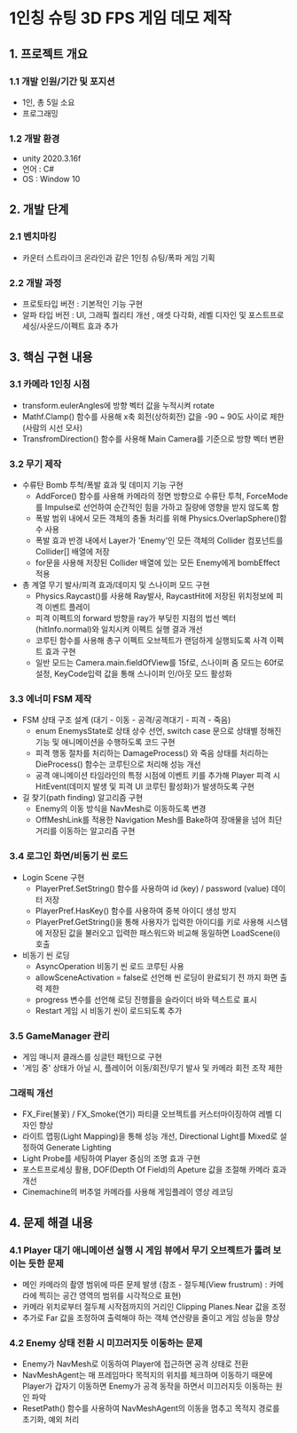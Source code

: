# 1인칭 슈팅 3D FPS 게임 데모 제작
## 1. 프로젝트 개요
### 1.1 개발 인원/기간 및 포지션
- 1인, 총 5일 소요
- 프로그래밍
### 1.2 개발 환경
- unity 2020.3.16f
- 언어 : C#
- OS : Window 10			
## 2. 개발 단계
### 2.1 벤치마킹
- 카운터 스트라이크 온라인과 같은 1인칭 슈팅/폭파 게임 기획 
### 2.2 개발 과정
 - 프로토타입 버전 : 기본적인 기능 구현
 - 알파 타입 버전 : UI, 그래픽 퀄리티 개선 , 애셋 다각화, 레벨 디자인 및 포스트프로세싱/사운드/이펙트 효과 추가
## 3. 핵심 구현 내용 
### 3.1 카메라 1인칭 시점
- transform.eulerAngles에 방향 벡터 값을 누적시켜 rotate
- Mathf.Clamp() 함수를 사용해 x축 회전(상하회전) 값을 -90 ~ 90도 사이로 제한(사람의 시선 모사)
- TransfromDirection() 함수를 사용해 Main Camera를 기준으로 방향 벡터 변환
### 3.2 무기 제작
- 수류탄 Bomb 투척/폭발 효과 및 데미지 기능 구현
	+ AddForce() 함수를 사용해 카메라의 정면 방향으로 수류탄 투척, ForceMode를 Impulse로 선언하여 순간적인 힘을 가하고 질량에 영향을 받지 않도록 함
	+ 폭발 범위 내에서 모든 객체의 충돌 처리를 위해 Physics.OverlapSphere()함수 사용
	+ 폭발 효과 반경 내에서 Layer가 'Enemy'인 모든 객체의 Collider 컴포넌트를 Collider[] 배열에 저장
	+ for문을 사용해 저장된 Collider 배열에 있는 모든 Enemy에게 bombEffect 적용
- 총 계열 무기 발사/피격 효과/데미지 및 스나이퍼 모드 구현
	+ Physics.Raycast()를 사용해 Ray발사, RaycastHit에 저장된 위치정보에 피격 이벤트 플레이
	+ 피격 이펙트의 forward 방향을 ray가 부딪힌 지점의 법선 벡터(hitInfo.normal)와 일치시켜 이펙트 실행 결과 개선 
	+ 코루틴 함수를 사용해 총구 이펙트 오브젝트가 랜덤하게 실행되도록 사격 이펙트 효과 구현 
	+ 일반 모드는 Camera.main.fieldOfView를 15f로, 스나이퍼 줌 모드는 60f로 설정, KeyCode입력 값을 통해 스나이퍼 인/아웃 모드 활성화
### 3.3 에너미 FSM 제작
- FSM 상태 구조 설계 (대기 - 이동 - 공격/공격대기 - 피격 - 죽음)
	+ enum EnemysState로 상태 상수 선언, switch case 문으로 상태별 정해진 기능 및 애니메이션을 수행하도록 코드 구현
	+ 피격 행동 절차를 처리하는 DamageProcess() 와 죽음 상태를 처리하는 DieProcess() 함수는 코루틴으로 처리해 성능 개선
	+ 공격 애니메이션 타임라인의 특정 시점에 이벤트 키를 추가해 Player 피격 시 HitEvent(데미지 발생 및 피격 UI 코루틴 활성화)가 발생하도록 구현
- 길 찾기(path finding) 알고리즘 구현 
	+ Enemy의 이동 방식을 NavMesh로 이동하도록 변경
	+ OffMeshLink를 적용한 Navigation Mesh를 Bake하여 장애물을 넘어 최단 거리를 이동하는 알고리즘 구현
### 3.4 로그인 화면/비동기 씬 로드
- Login Scene 구현
	+ PlayerPref.SetString() 함수를 사용하여 id (key) / password (value) 데이터 저장
	+ PlayerPref.HasKey() 함수를 사용하여 중복 아이디 생성 방지
	+ PlayerPref.GetString()을 통해 사용자가 입력한 아이디를 키로 사용해 시스템에 저장된 값을 불러오고 입력한 패스워드와 비교해 동일하면 LoadScene(i) 호출
- 비동기 씬 로딩 
	+ AsyncOperation 비동기 씬 로드 코루틴 사용
	+ allowSceneActivation = false로 선언해 씬 로딩이 완료되기 전 까지 화면 출력 제한
	+ progress 변수를 선언해 로딩 진행률을 슬라이더 바와 텍스트로 표시
	+ Restart 게임 시 비동기 씬이 로드되도록 추가
### 3.5 GameManager 관리
- 게임 매니저 클래스를 싱글턴 패턴으로 구현
- '게임 중' 상태가 아닐 시, 플레이어 이동/회전/무기 발사 및 카메라 회전 조작 제한
### 그래픽 개선
- FX_Fire(불꽃) / FX_Smoke(연기) 파티클 오브젝트를 커스터마이징하여 레벨 디자인 향상 
- 라이트 맵핑(Light Mapping)을 통해 성능 개선, Directional Light를 Mixed로 설정하여 Generate Lighting
- Light Probe를 세팅하여 Player 중심의 조명 효과 구현
- 포스트프로세싱 활용, DOF(Depth Of Field)의 Apeture 값을 조절해 카메라 효과 개선
- Cinemachine의 버추얼 카메라를 사용해 게임플레이 영상 레코딩
## 4. 문제 해결 내용
### 4.1 Player 대기 애니메이션 실행 시 게임 뷰에서 무기 오브젝트가 뚫려 보이는 듯한 문제
- 메인 카메라의 촬영 범위에 따른 문제 발생 (참조 - 절두체(View frustrum) : 카메라에 찍히는 공간 영역의 범위를 시각적으로 표현) 
- 카메라 위치로부터 절두체 시작점까지의 거리인 Clipping Planes.Near 값을 조정
- 추가로 Far 값을 조정하여 출력해야 하는 객체 연산량을 줄이고 게임 성능을 향상
### 4.2 Enemy 상태 전환 시 미끄러지듯 이동하는 문제
- Enemy가 NavMesh로 이동하여 Player에 접근하면 공격 상태로 전환
- NavMeshAgent는 매 프레임마다 목적지의 위치를 체크하며 이동하기 때문에 Player가 갑자기 이동하면 Enemy가 공격 동작을 하면서 미끄러지듯 이동하는 원인 파악 
- ResetPath() 함수를 사용하여 NavMeshAgent의 이동을 멈추고 목적지 경로를 초기화, 예외 처리
